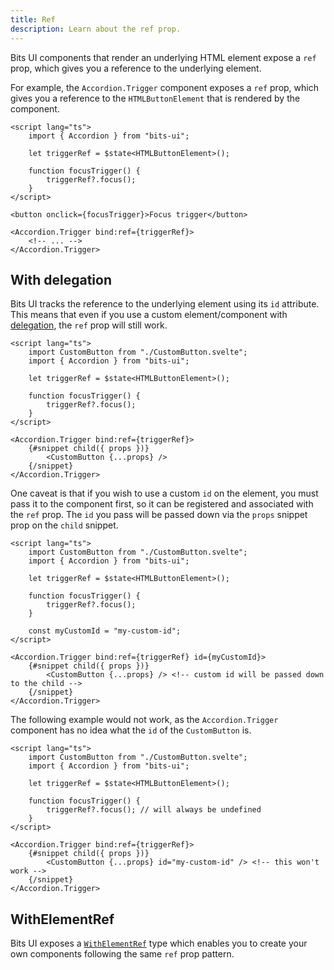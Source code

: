 ```yaml
---
title: Ref
description: Learn about the ref prop.
---
```


Bits UI components that render an underlying HTML element expose a `ref` prop, which gives you a reference to the underlying element.

For example, the `Accordion.Trigger` component exposes a `ref` prop, which gives you a reference to the `HTMLButtonElement` that is rendered by the component.

```svelte
<script lang="ts">
	import { Accordion } from "bits-ui";

	let triggerRef = $state<HTMLButtonElement>();

	function focusTrigger() {
		triggerRef?.focus();
	}
</script>

<button onclick={focusTrigger}>Focus trigger</button>

<Accordion.Trigger bind:ref={triggerRef}>
	<!-- ... -->
</Accordion.Trigger>
```

## With delegation

Bits UI tracks the reference to the underlying element using its `id` attribute. This means that even if you use a custom element/component with [delegation](/docs/delegation), the `ref` prop will still work.

```svelte
<script lang="ts">
	import CustomButton from "./CustomButton.svelte";
	import { Accordion } from "bits-ui";

	let triggerRef = $state<HTMLButtonElement>();

	function focusTrigger() {
		triggerRef?.focus();
	}
</script>

<Accordion.Trigger bind:ref={triggerRef}>
	{#snippet child({ props })}
		<CustomButton {...props} />
	{/snippet}
</Accordion.Trigger>
```

One caveat is that if you wish to use a custom `id` on the element, you must pass it to the component first, so it can be registered and associated with the `ref` prop. The `id` you pass will be passed down via the `props` snippet prop on the `child` snippet.

```svelte
<script lang="ts">
	import CustomButton from "./CustomButton.svelte";
	import { Accordion } from "bits-ui";

	let triggerRef = $state<HTMLButtonElement>();

	function focusTrigger() {
		triggerRef?.focus();
	}

	const myCustomId = "my-custom-id";
</script>

<Accordion.Trigger bind:ref={triggerRef} id={myCustomId}>
	{#snippet child({ props })}
		<CustomButton {...props} /> <!-- custom id will be passed down to the child -->
	{/snippet}
</Accordion.Trigger>
```

The following example would not work, as the `Accordion.Trigger` component has no idea what the `id` of the `CustomButton` is.

```svelte
<script lang="ts">
	import CustomButton from "./CustomButton.svelte";
	import { Accordion } from "bits-ui";

	let triggerRef = $state<HTMLButtonElement>();

	function focusTrigger() {
		triggerRef?.focus(); // will always be undefined
	}
</script>

<Accordion.Trigger bind:ref={triggerRef}>
	{#snippet child({ props })}
		<CustomButton {...props} id="my-custom-id" /> <!-- this won't work -->
	{/snippet}
</Accordion.Trigger>
```

## WithElementRef

Bits UI exposes a [`WithElementRef`](/docs/type-helpers/with-element-ref) type which enables you to create your own components following the same `ref` prop pattern.
